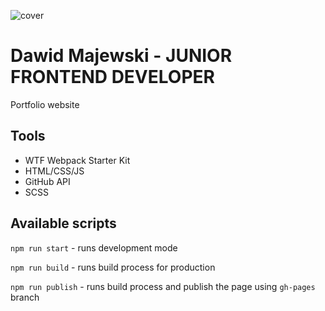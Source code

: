 ![cover](https://dawidmajewski1991.github.io/portfolio/og.png)

# Dawid Majewski - JUNIOR FRONTEND DEVELOPER

Portfolio website

## Tools

- WTF Webpack Starter Kit
- HTML/CSS/JS
- GitHub API
- SCSS

## Available scripts

`npm run start` - runs development mode

`npm run build` - runs build process for production

`npm run publish` - runs build process and publish the page using `gh-pages` branch

